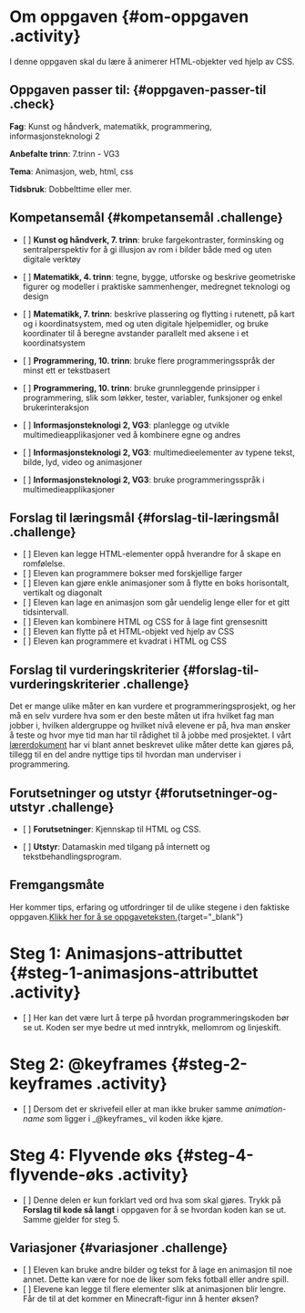 # Om oppgaven {#om-oppgaven .activity}

I denne oppgaven skal du lære å animerer HTML-objekter ved hjelp av CSS.

## Oppgaven passer til: {#oppgaven-passer-til .check}

**Fag**: Kunst og håndverk, matematikk, programmering,
informasjonsteknologi 2

**Anbefalte trinn**: 7.trinn - VG3

**Tema**: Animasjon, web, html, css

**Tidsbruk**: Dobbelttime eller mer.

## Kompetansemål {#kompetansemål .challenge}

-   \[ \] **Kunst og håndverk, 7. trinn**: bruke fargekontraster,
    forminsking og sentralperspektiv for å gi illusjon av rom i bilder
    både med og uten digitale verktøy

-   \[ \] **Matematikk, 4. trinn**: tegne, bygge, utforske og beskrive
    geometriske figurer og modeller i praktiske sammenhenger, medregnet
    teknologi og design

-   \[ \] **Matematikk, 7. trinn**: beskrive plassering og flytting i
    rutenett, på kart og i koordinatsystem, med og uten digitale
    hjelpemidler, og bruke koordinater til å beregne avstander parallelt
    med aksene i et koordinatsystem

-   \[ \] **Programmering, 10. trinn**: bruke flere programmeringsspråk
    der minst ett er tekstbasert

-   \[ \] **Programmering, 10. trinn**: bruke grunnleggende prinsipper i
    programmering, slik som løkker, tester, variabler, funksjoner og
    enkel brukerinteraksjon

-   \[ \] **Informasjonsteknologi 2, VG3**: planlegge og utvikle
    multimedieapplikasjoner ved å kombinere egne og andres

-   \[ \] **Informasjonsteknologi 2, VG3**: multimedieelementer av
    typene tekst, bilde, lyd, video og animasjoner

-   \[ \] **Informasjonsteknologi 2, VG3**: bruke programmeringsspråk i
    multimedieapplikasjoner

## Forslag til læringsmål {#forslag-til-læringsmål .challenge}

-   \[ \] Eleven kan legge HTML-elementer oppå hverandre for å skape en
    romfølelse.
-   \[ \] Eleven kan programmere bokser med forskjellige farger
-   \[ \] Eleven kan gjøre enkle animasjoner som å flytte en boks
    horisontalt, vertikalt og diagonalt
-   \[ \] Eleven kan lage en animasjon som går uendelig lenge eller for
    et gitt tidsintervall.
-   \[ \] Eleven kan kombinere HTML og CSS for å lage fint grensesnitt
-   \[ \] Eleven kan flytte på et HTML-objekt ved hjelp av CSS
-   \[ \] Eleven kan programmere et kvadrat i HTML og CSS

## Forslag til vurderingskriterier {#forslag-til-vurderingskriterier .challenge}

Det er mange ulike måter en kan vurdere et programmeringsprosjekt, og
her må en selv vurdere hva som er den beste måten ut ifra hvilket fag
man jobber i, hvilken aldergruppe og hvilket nivå elevene er på, hva man
ønsker å teste og hvor mye tid man har til rådighet til å jobbe med
prosjektet. I vårt
[lærerdokument](../../pages/hvordan_bruke_lærerveiledning.html) har vi
blant annet beskrevet ulike måter dette kan gjøres på, tillegg til en
del andre nyttige tips til hvordan man underviser i programmering.

## Forutsetninger og utstyr {#forutsetninger-og-utstyr .challenge}

-   \[ \] **Forutsetninger**: Kjennskap til HTML og CSS.

-   \[ \] **Utstyr**: Datamaskin med tilgang på internett og
    tekstbehandlingsprogram.

## Fremgangsmåte

Her kommer tips, erfaring og utfordringer til de ulike stegene i den
faktiske oppgaven.[Klikk her for å se
oppgaveteksten.](../animasjon/animasjon.html){target="_blank"}

# Steg 1: Animasjons-attributtet {#steg-1-animasjons-attributtet .activity}

-   \[ \] Her kan det være lurt å terpe på hvordan programmeringskoden
    bør se ut. Koden ser mye bedre ut med inntrykk, mellomrom og
    linjeskift.

# Steg 2: @keyframes {#steg-2-keyframes .activity}

-   \[ \] Dersom det er skrivefeil eller at man ikke bruker samme
    *animation-name* som ligger i \_@keyframes_ vil koden ikke kjøre.

# Steg 4: Flyvende øks {#steg-4-flyvende-øks .activity}

-   \[ \] Denne delen er kun forklart ved ord hva som skal gjøres. Trykk
    på **Forslag til kode så langt** i oppgaven for å se hvordan koden
    kan se ut. Samme gjelder for steg 5.

## Variasjoner {#variasjoner .challenge}

-   \[ \] Eleven kan bruke andre bilder og tekst for å lage en animasjon
    til noe annet. Dette kan være for noe de liker som feks fotball
    eller andre spill.
-   \[ \] Elevene kan legge til flere elementer slik at animasjonen blir
    lengre. Får de til at det kommer en Minecraft-figur inn å henter
    øksen?


